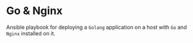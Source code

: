 # Go & Nginx

Ansible playbook for deploying a ```Golang``` application on a host with ```Go``` and
```Nginx``` installed on it.
